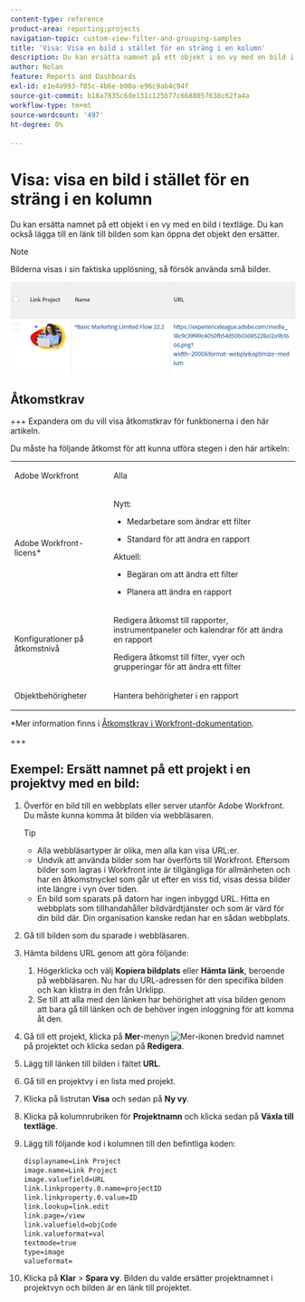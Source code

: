 ```yaml
---
content-type: reference
product-area: reporting;projects
navigation-topic: custom-view-filter-and-grouping-samples
title: 'Visa: Visa en bild i stället för en sträng i en kolumn'
description: Du kan ersätta namnet på ett objekt i en vy med en bild i textläge. Du kan också lägga till en länk till bilden som kan öppna det objekt den ersätter.
author: Nolan
feature: Reports and Dashboards
exl-id: e1e4a993-f05c-4b6e-b00a-e96c9ab4c94f
source-git-commit: b18a7835c6de131c125b77c6688057638c62fa4a
workflow-type: tm+mt
source-wordcount: '497'
ht-degree: 0%

---
```


# Visa: visa en bild i stället för en sträng i en kolumn

<!--Audited: 11/2024-->

Du kan ersätta namnet på ett objekt i en vy med en bild i textläge. Du kan också lägga till en länk till bilden som kan öppna det objekt den ersätter.

>[!NOTE]
>
>Bilderna visas i sin faktiska upplösning, så försök använda små bilder.

![Ersätt projektnamn med bild och länk](assets/replace-project-name-with-image-and-link-350x125.png)

## Åtkomstkrav

+++ Expandera om du vill visa åtkomstkrav för funktionerna i den här artikeln.

Du måste ha följande åtkomst för att kunna utföra stegen i den här artikeln:

<table style="table-layout:auto"> 
 <col> 
 <col> 
 <tbody> 
  <tr> 
   <td role="rowheader">Adobe Workfront</td> 
   <td> <p>Alla</p> </td> 
  </tr> 
  <tr> 
   <td role="rowheader">Adobe Workfront-licens*</td> 
   <td> 
    <p>Nytt:</p>
   <ul><li><p>Medarbetare som ändrar ett filter </p></li>
   <li><p>Standard för att ändra en rapport</p></li> </ul>

<p>Aktuell:</p>
   <ul><li><p>Begäran om att ändra ett filter </p></li>
   <li><p>Planera att ändra en rapport</p></li> </ul></td> 
  </tr> 
  <tr> 
   <td role="rowheader">Konfigurationer på åtkomstnivå</td> 
   <td> <p>Redigera åtkomst till rapporter, instrumentpaneler och kalendrar för att ändra en rapport</p> <p>Redigera åtkomst till filter, vyer och grupperingar för att ändra ett filter</p> </td> 
  </tr> 
  <tr> 
   <td role="rowheader">Objektbehörigheter</td> 
   <td> <p>Hantera behörigheter i en rapport</p>  </td> 
  </tr> 
 </tbody> 
</table>

*Mer information finns i [Åtkomstkrav i Workfront-dokumentation](/help/quicksilver/administration-and-setup/add-users/access-levels-and-object-permissions/access-level-requirements-in-documentation.md).

+++

## Exempel: Ersätt namnet på ett projekt i en projektvy med en bild:

1. Överför en bild till en webbplats eller server utanför Adobe Workfront. Du måste kunna komma åt bilden via webbläsaren.

   >[!TIP]
   >
   >* Alla webbläsartyper är olika, men alla kan visa URL:er.
   >* Undvik att använda bilder som har överförts till Workfront. Eftersom bilder som lagras i Workfront inte är tillgängliga för allmänheten och har en åtkomstnyckel som går ut efter en viss tid, visas dessa bilder inte längre i vyn över tiden.
   >* En bild som sparats på datorn har ingen inbyggd URL. Hitta en webbplats som tillhandahåller bildvärdtjänster och som är värd för din bild där. Din organisation kanske redan har en sådan webbplats.

1. Gå till bilden som du sparade i webbläsaren.
1. Hämta bildens URL genom att göra följande:

   <!--
   <p data-mc-conditions="QuicksilverOrClassic.Draft mode">(NOTE: I used this blog post to document what kind of image we need for this: https://www.canto.com/blog/image-url/ (consulting uses this)) </p>
   -->

   1. Högerklicka och välj **Kopiera bildplats** eller **Hämta länk**, beroende på webbläsaren. Nu har du URL-adressen för den specifika bilden och kan klistra in den från Urklipp.
   1. Se till att alla med den länken har behörighet att visa bilden genom att bara gå till länken och de behöver ingen inloggning för att komma åt den.

1. Gå till ett projekt, klicka på **Mer**-menyn ![Mer-ikonen](assets/more-icon-45x33.png) bredvid namnet på projektet och klicka sedan på **Redigera**.

1. Lägg till länken till bilden i fältet **URL**.
1. Gå till en projektvy i en lista med projekt.
1. Klicka på listrutan **Visa** och sedan på **Ny vy**.
1. Klicka på kolumnrubriken för **Projektnamn** och klicka sedan på **Växla till textläge**.

1. Lägg till följande kod i kolumnen till den befintliga koden:

   ```
   displayname=Link Project
   image.name=Link Project
   image.valuefield=URL
   link.linkproperty.0.name=projectID
   link.linkproperty.0.value=ID
   link.lookup=link.edit
   link.page=/view
   link.valuefield=objCode
   link.valueformat=val
   textmode=true
   type=image
   valueformat=
   ```

1. Klicka på **Klar** > **Spara vy**.
Bilden du valde ersätter projektnamnet i projektvyn och bilden är en länk till projektet.
